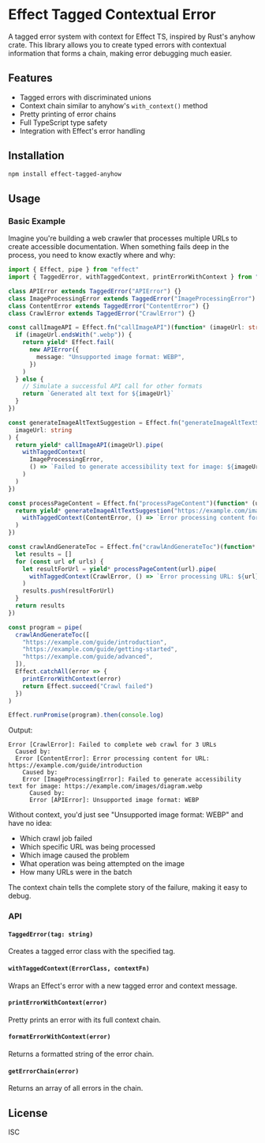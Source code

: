 # Effect Tagged Contextual Error

A tagged error system with context for Effect TS, inspired by Rust's anyhow crate. This library allows you to create typed errors with contextual information that forms a chain, making error debugging much easier.

## Features

- Tagged errors with discriminated unions
- Context chain similar to anyhow's `with_context()` method
- Pretty printing of error chains
- Full TypeScript type safety
- Integration with Effect's error handling

## Installation

```bash
npm install effect-tagged-anyhow
```

## Usage

### Basic Example

Imagine you're building a web crawler that processes multiple URLs to create accessible documentation. When something fails deep in the process, you need to know exactly where and why:

```typescript
import { Effect, pipe } from "effect"
import { TaggedError, withTaggedContext, printErrorWithContext } from "./index.js"

class APIError extends TaggedError("APIError") {}
class ImageProcessingError extends TaggedError("ImageProcessingError") {}
class ContentError extends TaggedError("ContentError") {}
class CrawlError extends TaggedError("CrawlError") {}

const callImageAPI = Effect.fn("callImageAPI")(function* (imageUrl: string) {
  if (imageUrl.endsWith(".webp")) {
    return yield* Effect.fail(
      new APIError({
        message: "Unsupported image format: WEBP",
      })
    )
  } else {
    // Simulate a successful API call for other formats
    return `Generated alt text for ${imageUrl}`
  }
})

const generateImageAltTextSuggestion = Effect.fn("generateImageAltTextSuggestion")(function* (
  imageUrl: string
) {
  return yield* callImageAPI(imageUrl).pipe(
    withTaggedContext(
      ImageProcessingError,
      () => `Failed to generate accessibility text for image: ${imageUrl}`
    )
  )
})

const processPageContent = Effect.fn("processPageContent")(function* (url: string) {
  return yield* generateImageAltTextSuggestion("https://example.com/images/diagram.webp").pipe(
    withTaggedContext(ContentError, () => `Error processing content for URL: ${url}`)
  )
})

const crawlAndGenerateToc = Effect.fn("crawlAndGenerateToc")(function* (urls: string[]) {
  let results = []
  for (const url of urls) {
    let resultForUrl = yield* processPageContent(url).pipe(
      withTaggedContext(CrawlError, () => `Error processing URL: ${url}`)
    )
    results.push(resultForUrl)
  }
  return results
})

const program = pipe(
  crawlAndGenerateToc([
    "https://example.com/guide/introduction",
    "https://example.com/guide/getting-started",
    "https://example.com/guide/advanced",
  ]),
  Effect.catchAll(error => {
    printErrorWithContext(error)
    return Effect.succeed("Crawl failed")
  })
)

Effect.runPromise(program).then(console.log)
```

Output:

```
Error [CrawlError]: Failed to complete web crawl for 3 URLs
  Caused by:
  Error [ContentError]: Error processing content for URL: https://example.com/guide/introduction
    Caused by:
    Error [ImageProcessingError]: Failed to generate accessibility text for image: https://example.com/images/diagram.webp
      Caused by:
      Error [APIError]: Unsupported image format: WEBP
```

Without context, you'd just see "Unsupported image format: WEBP" and have no idea:

- Which crawl job failed
- Which specific URL was being processed
- Which image caused the problem
- What operation was being attempted on the image
- How many URLs were in the batch

The context chain tells the complete story of the failure, making it easy to debug.

### API

#### `TaggedError(tag: string)`

Creates a tagged error class with the specified tag.

#### `withTaggedContext(ErrorClass, contextFn)`

Wraps an Effect's error with a new tagged error and context message.

#### `printErrorWithContext(error)`

Pretty prints an error with its full context chain.

#### `formatErrorWithContext(error)`

Returns a formatted string of the error chain.

#### `getErrorChain(error)`

Returns an array of all errors in the chain.

## License

ISC
